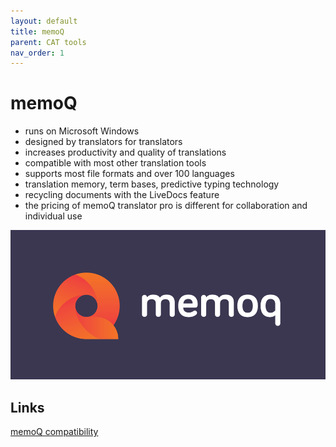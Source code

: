 ```yaml
---
layout: default
title: memoQ
parent: CAT tools
nav_order: 1
---
```


# **memoQ**

- runs on Microsoft Windows
- designed by translators for translators
- increases productivity and quality of translations
- compatible with most other translation tools
- supports most file formats and over 100 languages
- translation memory, term bases, predictive typing technology
- recycling documents with the LiveDocs feature
- the pricing of memoQ translator pro is different for collaboration and individual use

![](../../assets/images/memoq1.png)

## **Links**

[memoQ compatibility](https://www.memoq.com/compatibility)

